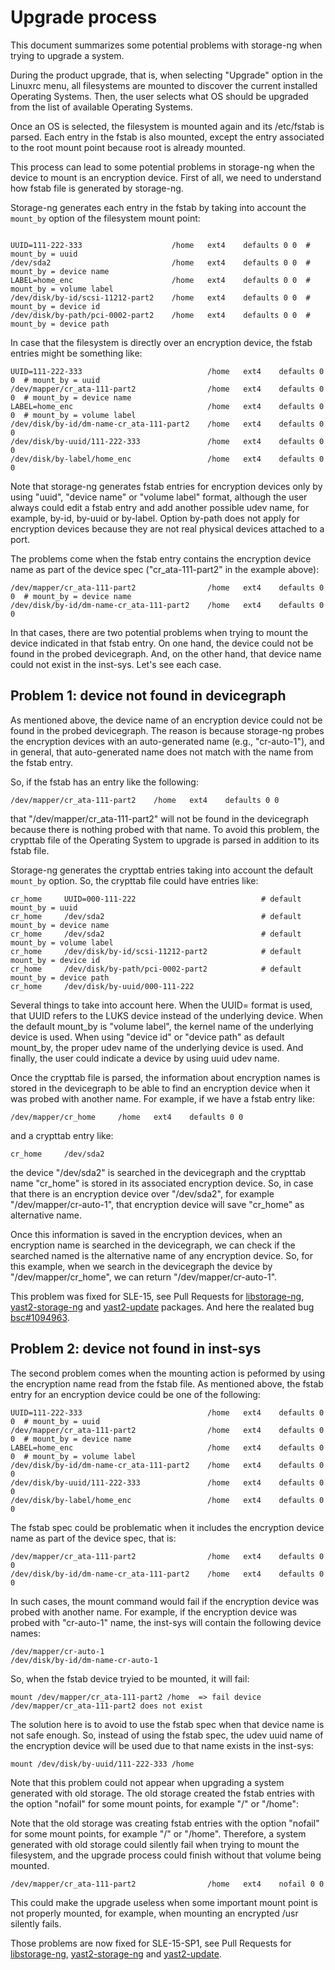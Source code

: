 # Upgrade process

This document summarizes some potential problems with storage-ng when trying to upgrade a system.

During the product upgrade, that is, when selecting "Upgrade" option in the Linuxrc menu, all filesystems are mounted to discover the current installed Operating Systems. Then, the user selects what OS should be upgraded from the list of available Operating Systems.

Once an OS is selected, the filesystem is mounted again and its /etc/fstab is parsed. Each entry in the fstab is also mounted, except the entry associated to the root mount point because root is already mounted.

This process can lead to some potential problems in storage-ng when the device to mount is an encryption device. First of all, we need to understand how fstab file is generated by storage-ng.

Storage-ng generates each entry in the fstab by taking into account the `mount_by` option of the filesystem mount point:

```

UUID=111-222-333                    /home   ext4    defaults 0 0  # mount_by = uuid
/dev/sda2                           /home   ext4    defaults 0 0  # mount_by = device name
LABEL=home_enc                      /home   ext4    defaults 0 0  # mount_by = volume label
/dev/disk/by-id/scsi-11212-part2    /home   ext4    defaults 0 0  # mount_by = device id
/dev/disk/by-path/pci-0002-part2    /home   ext4    defaults 0 0  # mount_by = device path

```

In case that the filesystem is directly over an encryption device, the fstab entries might be something like:

```
UUID=111-222-333                            /home   ext4    defaults 0 0  # mount_by = uuid
/dev/mapper/cr_ata-111-part2                /home   ext4    defaults 0 0  # mount_by = device name
LABEL=home_enc                              /home   ext4    defaults 0 0  # mount_by = volume label
/dev/disk/by-id/dm-name-cr_ata-111-part2    /home   ext4    defaults 0 0
/dev/disk/by-uuid/111-222-333               /home   ext4    defaults 0 0
/dev/disk/by-label/home_enc                 /home   ext4    defaults 0 0
```

Note that storage-ng generates fstab entries for encryption devices only by using "uuid", "device name" or "volume label" format, although the user always could edit a fstab entry and add another possible udev name, for example, by-id, by-uuid or by-label. Option by-path does not apply for encryption devices because they are not real physical devices attached to a port.

The problems come when the fstab entry contains the encryption device name as part of the device spec ("cr_ata-111-part2" in the example above):

```
/dev/mapper/cr_ata-111-part2                /home   ext4    defaults 0 0  # mount_by = device name
/dev/disk/by-id/dm-name-cr_ata-111-part2    /home   ext4    defaults 0 0
```

In that cases, there are two potential problems when trying to mount the device indicated in that fstab entry. On one hand, the device could not be found in the probed devicegraph. And, on the other hand, that device name could not exist in the inst-sys. Let's see each case.

## Problem 1: device not found in devicegraph

As mentioned above, the device name of an encryption device could not be found in the probed devicegraph. The reason is because storage-ng probes the encryption devices with an auto-generated name (e.g., "cr-auto-1"), and in general, that auto-generated name does not match with the name from the fstab entry.

So, if the fstab has an entry like the following:

```
/dev/mapper/cr_ata-111-part2    /home   ext4    defaults 0 0
```

that "/dev/mapper/cr_ata-111-part2" will not be found in the devicegraph because there is nothing probed with that name. To avoid this problem, the crypttab file of the Operating System to upgrade is parsed in addition to its fstab file.

Storage-ng generates the crypttab entries taking into account the default `mount_by` option. So, the crypttab file could have entries like:

```
cr_home     UUID=000-111-222                            # default mount_by = uuid
cr_home     /dev/sda2                                   # default mount_by = device name
cr_home     /dev/sda2                                   # default mount_by = volume label
cr_home     /dev/disk/by-id/scsi-11212-part2            # default mount_by = device id
cr_home     /dev/disk/by-path/pci-0002-part2            # default mount_by = device path
cr_home     /dev/disk/by-uuid/000-111-222
```

Several things to take into account here. When the UUID= format is used, that UUID refers to the LUKS device instead of the underlying device. When the default mount_by is "volume label", the kernel name of the underlying device is used. When using "device id" or "device path" as default mount_by, the proper udev name of the underlying device is used. And finally, the user could indicate a device by using uuid udev name.

Once the crypttab file is parsed, the information about encryption names is stored in the devicegraph to be able to find an encryption device when it was probed with another name. For example, if we have a fstab entry like:

```
/dev/mapper/cr_home     /home   ext4    defaults 0 0
```

and a crypttab entry like:

```
cr_home     /dev/sda2
```

the device "/dev/sda2" is searched in the devicegraph and the crypttab name "cr_home" is stored in its associated encryption device. So, in case that there is an encryption device over "/dev/sda2", for example "/dev/mapper/cr-auto-1", that encryption device will save "cr_home" as alternative name.

Once this information is saved in the encryption devices, when an encryption name is searched in the devicegraph, we can check if the searched named is the alternative name of any encryption device. So, for this example, when we search in the devicegraph the device by "/dev/mapper/cr_home", we can return "/dev/mapper/cr-auto-1".

This problem was fixed for SLE-15, see Pull Requests for [libstorage-ng](https://github.com/openSUSE/libstorage-ng/pull/535), [yast2-storage-ng](https://github.com/yast/yast-storage-ng/pull/659) and [yast2-update](https://github.com/yast/yast-update/pull/101) packages. And here the realated bug [bsc#1094963](https://bugzilla.suse.com/show_bug.cgi?id=1094963).


## Problem 2: device not found in inst-sys

The second problem comes when the mounting action is peformed by using the encryption name read from the fstab file. As mentioned above, the fstab entry for an encryption device could be one of the following:

```
UUID=111-222-333                            /home   ext4    defaults 0 0  # mount_by = uuid
/dev/mapper/cr_ata-111-part2                /home   ext4    defaults 0 0  # mount_by = device name
LABEL=home_enc                              /home   ext4    defaults 0 0  # mount_by = volume label
/dev/disk/by-id/dm-name-cr_ata-111-part2    /home   ext4    defaults 0 0
/dev/disk/by-uuid/111-222-333               /home   ext4    defaults 0 0
/dev/disk/by-label/home_enc                 /home   ext4    defaults 0 0
```

The fstab spec could be problematic when it includes the encryption device name as part of the device spec, that is:

```
/dev/mapper/cr_ata-111-part2                /home   ext4    defaults 0 0
/dev/disk/by-id/dm-name-cr_ata-111-part2    /home   ext4    defaults 0 0
```

In such cases, the mount command would fail if the encryption device was probed with another name. For example, if the encryption device was probed with "cr-auto-1" name, the inst-sys will contain the following device names:

```
/dev/mapper/cr-auto-1
/dev/disk/by-id/dm-name-cr-auto-1
```

So, when the fstab device tryied to be mounted, it will fail:

```
mount /dev/mapper/cr_ata-111-part2 /home  => fail device /dev/mapper/cr_ata-111-part2 does not exist
```

The solution here is to avoid to use the fstab spec when that device name is not safe enough. So, instead of using the fstab spec, the udev uuid name of the encryption device will be used due to that name exists in the inst-sys:

```
mount /dev/disk/by-uuid/111-222-333 /home
```

Note that this problem could not appear when upgrading a system generated with old storage. The old storage created the fstab entries with the option "nofail" for some mount points, for example "/" or "/home":

Note that the old storage was creating fstab entries with the option "nofail" for some mount points, for example "/" or "/home". Therefore, a system generated with old storage could silently fail when trying to mount the filesystem, and the upgrade process could finish without that volume being mounted.

```
/dev/mapper/cr_ata-111-part2                /home   ext4    nofail 0 0
```

This could make the upgrade useless when some important mount point is not properly mounted, for example, when mounting an encrypted /usr silently fails.

Those problems are now fixed for SLE-15-SP1, see Pull Requests for [libstorage-ng](https://github.com/openSUSE/libstorage-ng/pull/589), [yast2-storage-ng](https://github.com/yast/yast-storage-ng/pull/790) and [yast2-update](https://github.com/yast/yast-update/pull/115).

